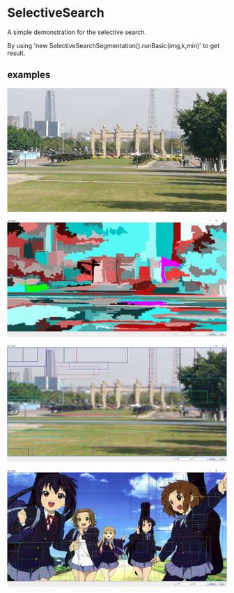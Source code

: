 # SelectiveSearch

A simple demonstration for the selective search.

By using 'new SelectiveSearchSegmentation().runBasic(img,k,min)' to get result.

## examples

![pic_1](pic/2.jpg)

![pic_1](pic/3.jpg)

![pic_1](pic/1.jpg)

![pic_1](pic/4.jpg)